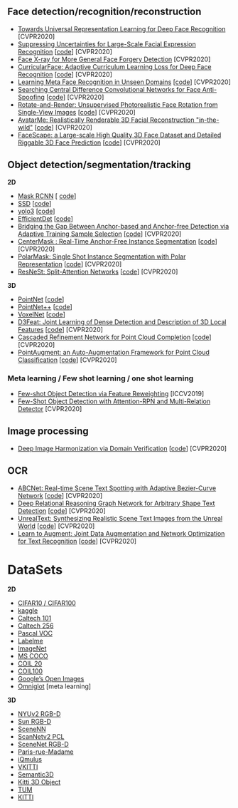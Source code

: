 ## Face detection/recognition/reconstruction
+ [Towards Universal Representation Learning for Deep Face Recognition](https://arxiv.org/abs/2002.11841) [CVPR2020]   
+ [Suppressing Uncertainties for Large-Scale Facial Expression Recognition](https://arxiv.org/abs/2002.10392) [[code](https://github.com/kaiwang960112/Self-Cure-Network)] [CVPR2020]    
+ [Face X-ray for More General Face Forgery Detection](https://arxiv.org/pdf/1912.13458.pdf) [CVPR2020]  
+ [CurricularFace: Adaptive Curriculum Learning Loss for Deep Face Recognition](https://arxiv.org/abs/2004.00288) [[code](https://github.com/HuangYG123/CurricularFace)] [CVPR2020]  
+ [Learning Meta Face Recognition in Unseen Domains](https://arxiv.org/abs/2003.07733) [[code](https://github.com/cleardusk/MFR)] [CVPR2020]  
+ [Searching Central Difference Convolutional Networks for Face Anti-Spoofing](https://arxiv.org/abs/2003.04092) [[code](https://github.com/ZitongYu/CDCN)] [CVPR2020]  
+ [Rotate-and-Render: Unsupervised Photorealistic Face Rotation from Single-View Images](https://arxiv.org/abs/2003.08124) [[code](https://github.com/Hangz-nju-cuhk/Rotate-and-Render)] [CVPR2020]  
+ [AvatarMe: Realistically Renderable 3D Facial Reconstruction "in-the-wild"](https://arxiv.org/abs/2003.13845) [[code](https://github.com/lattas/AvatarMe)] [CVPR2020]  
+ [FaceScape: a Large-scale High Quality 3D Face Dataset and Detailed Riggable 3D Face Prediction](https://arxiv.org/abs/2003.13989) [[code](https://github.com/zhuhao-nju/facescape)] [CVPR2020]  
## Object detection/segmentation/tracking
**2D**

+ [Mask RCNN](https://arxiv.org/abs/1703.06870)           [ [code](https://github.com/matterport/Mask_RCNN)]  
+ [SSD](https://arxiv.org/abs/1512.02325)                     [[code](https://github.com/balancap/SSD-Tensorflow)]  
+ [yolo3](https://arxiv.org/abs/1804.02767)                    [[code](https://github.com/qqwweee/keras-yolo3)]  
+ [EfficientDet](https://arxiv.org/pdf/1911.09070.pdf)  [[code](https://github.com/google/automl/tree/master/efficientdet)]   
+ [Bridging the Gap Between Anchor-based and Anchor-free Detection via Adaptive Training Sample Selection](https://arxiv.org/abs/1912.02424)    [[code](https://github.com/sfzhang15/ATSS)]    [CVPR2020]   
+ [CenterMask : Real-Time Anchor-Free Instance Segmentation](https://arxiv.org/abs/1911.06667) [[code](https://github.com/youngwanLEE/CenterMask)] [CVPR2020]
+ [PolarMask: Single Shot Instance Segmentation with Polar Representation](https://arxiv.org/abs/1909.13226) [[code](https://github.com/xieenze/PolarMask)] [CVPR2020]    
+ [ResNeSt: Split-Attention Networks](https://arxiv.org/abs/2004.08955) [[code](https://github.com/zhanghang1989/ResNeSt)] [CVPR2020]  

**3D**  

+  [PointNet](https://arxiv.org/abs/1612.00593)    [[code](https://github.com/charlesq34/pointnet)]   
+  [PointNet++](https://arxiv.org/abs/1706.02413)    [[code](https://github.com/charlesq34/pointnet2)]   
+  [VoxelNet](http://openaccess.thecvf.com/content_cvpr_2018/html/Zhou_VoxelNet_End-to-End_Learning_CVPR_2018_paper.html)    [[code](https://github.com/qianguih/voxelnet)]   
+ [D3Feat: Joint Learning of Dense Detection and Description of 3D Local Features](https://arxiv.org/abs/2003.03164) [[code](https://github.com/XuyangBai/D3Feat)] [CVPR2020]  
+ [Cascaded Refinement Network for Point Cloud Completion](https://arxiv.org/abs/2004.03327) [[code](https://github.com/xiaogangw/cascaded-point-completion)] [CVPR2020]   
+ [PointAugment: an Auto-Augmentation Framework for Point Cloud Classification](https://arxiv.org/abs/2002.10876) [[code](https://github.com/liruihui/PointAugment/)] [CVPR2020]   

### Meta learning / Few shot learning / one shot learning
+ [Few-shot Object Detection via Feature Reweighting](https://arxiv.org/pdf/1812.01866.pdf) [ICCV2019]  
+ [Few-Shot Object Detection with Attention-RPN and Multi-Relation Detector](https://arxiv.org/abs/1908.01998)    [CVPR2020]  

## Image processing
+ [Deep Image Harmonization via Domain Verification](https://arxiv.org/abs/1911.13239) [[code](https://github.com/bcmi/Image_Harmonization_Datasets)] [CVPR2020]

## OCR
+ [ABCNet: Real-time Scene Text Spotting with Adaptive Bezier-Curve Network](https://arxiv.org/abs/2002.10200) [[code](https://github.com/Yuliang-Liu/bezier_curve_text_spotting,https://github.com/aim-uofa/adet)] [CVPR2020]   
+ [Deep Relational Reasoning Graph Network for Arbitrary Shape Text Detection](https://arxiv.org/abs/2003.07493) [[code](https://github.com/GXYM/DRRG)] [CVPR2020]   
+ [UnrealText: Synthesizing Realistic Scene Text Images from the Unreal World](https://arxiv.org/abs/2003.10608)    [[code](https://github.com/Jyouhou/UnrealText/)] [CVPR2020]   
+ [Learn to Augment: Joint Data Augmentation and Network Optimization for Text Recognition](https://arxiv.org/abs/2003.06606) [[code](https://github.com/Canjie-Luo/Text-Image-Augmentation)] [CVPR2020]  


# DataSets

**2D**

+ [CIFAR10 / CIFAR100](http://www.cs.utoronto.ca/~kriz/cifar.html)
+ [kaggle](https://www.kaggle.com/docs/datasets)
+ [Caltech 101](http://www.vision.caltech.edu/Image_Datasets/Caltech101/)
+ [Caltech 256](http://www.vision.caltech.edu/Image_Datasets/Caltech256/)
+ [Pascal VOC](https://pjreddie.com/projects/pascal-voc-dataset-mirror/)
+ [Labelme](http://labelme.csail.mit.edu/Release3.0/browserTools/php/dataset.php)
+ [ImageNet](http://image-net.org/)
+ [MS COCO](http://mscoco.org/)
+ [COIL 20](http://www.cs.columbia.edu/CAVE/software/softlib/coil-20.php）)
+ [COIL100](http://www1.cs.columbia.edu/CAVE/software/softlib/coil-100.php)
+ [Google’s Open Images](https://research.googleblog.com/2016/09/introducing-open-images-dataset.html)
+ [Omniglot](https://github.com/brendenlake/omniglot) [meta learning]   

**3D**

+ [NYUv2 RGB-D](https://cs.nyu.edu/~silberman/datasets/nyu_depth_v2.html)
+ [Sun RGB-D](http://rgbd.cs.princeton.edu/)
+ [SceneNN](http://www.scenenn.net/)
+ [ScanNetv2 PCL](http://www.scan-net.org/)
+ [SceneNet RGB-D](https://robotvault.bitbucket.io/scenenet-rgbd.html)
+ [Paris-rue-Madame](http://www.cmm.mines-paristech.fr/~serna/rueMadameDataset.html)
+ [iQmulus](http://data.ign.fr/benchmarks/UrbanAnalysis/)
+ [VKITTI](https://europe.naverlabs.com/Research/Computer-Vision/Proxy-Virtual-Worlds/)
+ [Semantic3D](http://www.semantic3d.net/)
+ [Kitti 3D Object](http://www.cvlibs.net/datasets/kitti/eval_object.php)
+ [TUM](https://www.iosb.fraunhofer.de/servlet/is/71820)
+ [KITTI](http://www.cvlibs.net/datasets/kitti/raw_data.php)